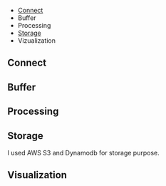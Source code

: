 * [Connect](#Connect)
* Buffer
* Processing
* [Storage](#Storage)
* Vizualization




## Connect
## Buffer
## Processing
## Storage

I used AWS S3 and Dynamodb for storage purpose.
## Visualization
